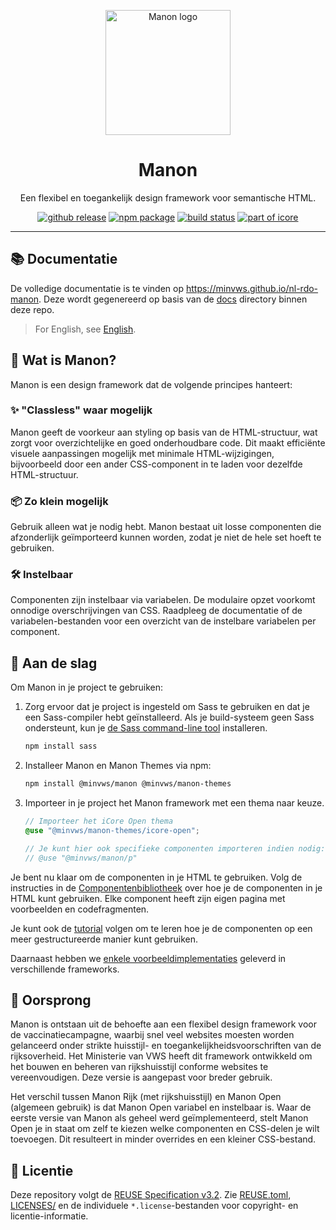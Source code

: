 <p align="center">
  <a href="https://minvws.github.io/nl-rdo-manon" target="_blank">
    <picture>
      <source media="(prefers-color-scheme: dark)" srcset="https://raw.githubusercontent.com/minvws/nl-rdo-manon/main/docs/src/img/logo.svg" />
      <source media="(prefers-color-scheme: light)" srcset="https://raw.githubusercontent.com/minvws/nl-rdo-manon/main/docs/src/img/logo-dark.svg" />
      <img alt="Manon logo" src="https://raw.githubusercontent.com/minvws/nl-rdo-manon/feat/manon-sass-readme-logo/docs/src/img/logo-dark.svg" width="200" />
    </picture>
  </a>
</p>

<h1 align="center">Manon</h1>

<p align="center">
  Een flexibel en toegankelijk design framework voor semantische HTML.
</p>

<p align="center">
  <a href="https://github.com/minvws/nl-rdo-manon/releases/latest"><img alt="github release" src="https://img.shields.io/github/v/release/minvws/nl-rdo-manon?style=for-the-badge&color=fa32c8&logo=github"></a>
  <a href="https://www.npmjs.com/package/@minvws/manon" ><img alt="npm package" src="https://img.shields.io/npm/v/@minvws/manon?style=for-the-badge&color=fa32c8&logo=npm"></a>
  <a href="https://github.com/minvws/nl-rdo-manon/actions/workflows/ci.yml?query=branch%3Amain" ><img alt="build status" src="https://img.shields.io/github/actions/workflow/status/minvws/nl-rdo-manon/ci.yml?branch=main&style=for-the-badge&logo=github"></a>
  <a href="https://github.com/minvws/rdo-icore-coordination/" ><img alt="part of icore" src="https://img.shields.io/badge/Part_of-iCore-ed7b3e?style=for-the-badge"></a>
</p>

---

## 📚 Documentatie

De volledige documentatie is te vinden op
<https://minvws.github.io/nl-rdo-manon>. Deze wordt gegenereerd op basis van de
[docs](./docs) directory binnen deze repo.

> For English, see [English](README.en.md).

## 🙋 Wat is Manon?

Manon is een design framework dat de volgende principes hanteert:

### ✨ "Classless" waar mogelijk

Manon geeft de voorkeur aan styling op basis van de HTML-structuur, wat zorgt
voor overzichtelijke en goed onderhoudbare code. Dit maakt efficiënte visuele
aanpassingen mogelijk met minimale HTML-wijzigingen, bijvoorbeeld door een ander
CSS-component in te laden voor dezelfde HTML-structuur.

### 📦 Zo klein mogelijk

Gebruik alleen wat je nodig hebt. Manon bestaat uit losse componenten die
afzonderlijk geïmporteerd kunnen worden, zodat je niet de hele set hoeft te
gebruiken.

### 🛠️ Instelbaar

Componenten zijn instelbaar via variabelen. De modulaire opzet voorkomt onnodige
overschrijvingen van CSS. Raadpleeg de documentatie of de variabelen-bestanden
voor een overzicht van de instelbare variabelen per component.

## 🚀 Aan de slag

Om Manon in je project te gebruiken:

1.  Zorg ervoor dat je project is ingesteld om Sass te gebruiken en dat je een
    Sass-compiler hebt geïnstalleerd. Als je build-systeem geen Sass
    ondersteunt, kun je
    [de Sass command-line tool](https://sass-lang.com/documentation/cli/dart-sass/)
    installeren.

    ```bash
    npm install sass
    ```

2.  Installeer Manon en Manon Themes via npm:

    ```bash
    npm install @minvws/manon @minvws/manon-themes
    ```

3.  Importeer in je project het Manon framework met een thema naar keuze.

    ```scss
    // Importeer het iCore Open thema
    @use "@minvws/manon-themes/icore-open";

    // Je kunt hier ook specifieke componenten importeren indien nodig:
    // @use "@minvws/manon/p"
    ```

Je bent nu klaar om de componenten in je HTML te gebruiken. Volg de instructies
in de [Componentenbibliotheek](https://minvws.github.io/nl-rdo-manon/components)
over hoe je de componenten in je HTML kunt gebruiken. Elke component heeft zijn
eigen pagina met voorbeelden en codefragmenten.

Je kunt ook de
[tutorial](https://minvws.github.io/nl-rdo-manon/getting-started/tutorial)
volgen om te leren hoe je de componenten op een meer gestructureerde manier kunt
gebruiken.

Daarnaast hebben we
[enkele voorbeeldimplementaties](https://github.com/minvws/nl-rdo-manon/tree/main/examples/)
geleverd in verschillende frameworks.

## 🌱 Oorsprong

Manon is ontstaan uit de behoefte aan een flexibel design framework voor de
vaccinatiecampagne, waarbij snel veel websites moesten worden gelanceerd onder
strikte huisstijl- en toegankelijkheidsvoorschriften van de rijksoverheid. Het
Ministerie van VWS heeft dit framework ontwikkeld om het bouwen en beheren van
rijkshuisstijl conforme websites te vereenvoudigen. Deze versie is aangepast
voor breder gebruik.

Het verschil tussen Manon Rijk (met rijkshuisstijl) en Manon Open (algemeen
gebruik) is dat Manon Open variabel en instelbaar is. Waar de eerste versie van
Manon als geheel werd geïmplementeerd, stelt Manon Open je in staat om zelf te
kiezen welke componenten en CSS-delen je wilt toevoegen. Dit resulteert in
minder overrides en een kleiner CSS-bestand.

## 📄 Licentie

Deze repository volgt de
[REUSE Specification v3.2](https://reuse.software/spec/). Zie
[REUSE.toml](./REUSE.toml), [LICENSES/](./LICENSES/) en de individuele
`*.license`-bestanden voor copyright- en licentie-informatie.

